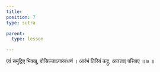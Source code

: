 ```yaml
---
title: 
position: 7
type: sutra

parent:
  type: lesson

---
```


एवं समुट्ठिए भिक्खू, वोसिज्जाऽगारबंधणं । 
आरंभं तिरियं कट्टु, अत्तत्ताए परिव्वए ॥ ७ ॥